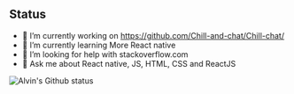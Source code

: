 ## Status
- 🔭 I’m currently working on https://github.com/Chill-and-chat/Chill-chat/
- 🌱 I’m currently learning More React native 
- 🤔 I’m looking for help with stackoverflow.com
- 💬 Ask me about React native, JS, HTML, CSS and ReactJS


![Alvin's Github status](https://github-readme-stats.vercel.app/api?username=CHENG-Alvin)
